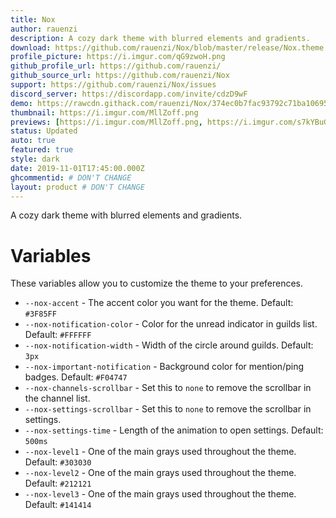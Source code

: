 ```yaml
---
title: Nox
author: rauenzi
description: A cozy dark theme with blurred elements and gradients.
download: https://github.com/rauenzi/Nox/blob/master/release/Nox.theme.css
profile_picture: https://i.imgur.com/qG9zwoH.png
github_profile_url: https://github.com/rauenzi/
github_source_url: https://github.com/rauenzi/Nox
support: https://github.com/rauenzi/Nox/issues
discord_server: https://discordapp.com/invite/cdzD9wF
demo: https://rawcdn.githack.com/rauenzi/Nox/374ec0b7fac93792c71ba1069584daaeb9311862/release/Nox.theme.css
thumbnail: https://i.imgur.com/MllZoff.png
previews: [https://i.imgur.com/MllZoff.png, https://i.imgur.com/s7kYBuG.png, https://i.imgur.com/AxBEKTX.png, https://i.imgur.com/eeEiugG.png, https://i.imgur.com/Z5V6sZH.jpg, https://i.imgur.com/YCpOIW8.png, https://i.imgur.com/5ebyVJf.png]
status: Updated
auto: true
featured: true
style: dark
date: 2019-11-01T17:45:00.000Z
ghcommentid: # DON'T CHANGE
layout: product # DON'T CHANGE
---
```

A cozy dark theme with blurred elements and gradients.

# Variables

These variables allow you to customize the theme to your preferences.

 - `--nox-accent` - The accent color you want for the theme. Default: `#3F85FF`
 - `--nox-notification-color` - Color for the unread indicator in guilds list. Default: `#FFFFFF`
 - `--nox-notification-width` - Width of the circle around guilds. Default: `3px`
 - `--nox-important-notification` - Background color for mention/ping badges. Default: `#F04747`
 - `--nox-channels-scrollbar` - Set this to `none` to remove the scrollbar in the channel list.
 - `--nox-settings-scrollbar` - Set this to `none` to remove the scrollbar in settings.
 - `--nox-settings-time` - Length of the animation to open settings. Default: `500ms`
 - `--nox-level1` - One of the main grays used throughout the theme. Default: `#303030`
 - `--nox-level2` - One of the main grays used throughout the theme. Default: `#212121`
 - `--nox-level3` - One of the main grays used throughout the theme. Default: `#141414`